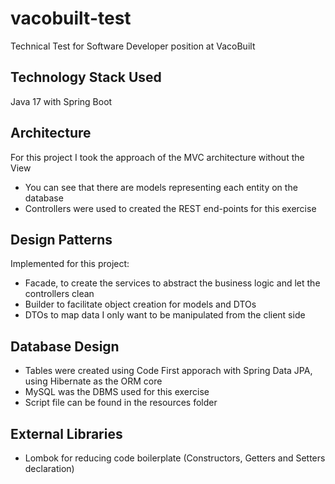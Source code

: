 # vacobuilt-test
Technical Test for Software Developer position at VacoBuilt

## Technology Stack Used
Java 17 with Spring Boot

## Architecture
For this project I took the approach of the MVC architecture without the View
* You can see that there are models representing each entity on the database
* Controllers were used to created the REST end-points for this exercise

## Design Patterns
Implemented for this project:
* Facade, to create the services to abstract the business logic and let the controllers clean
* Builder to facilitate object creation for models and DTOs
* DTOs to map data I only want to be manipulated from the client side

## Database Design
* Tables were created using Code First apporach with Spring Data JPA, using Hibernate as the ORM core
* MySQL was the DBMS used for this exercise
* Script file can be found in the resources folder

## External Libraries
* Lombok for reducing code boilerplate (Constructors, Getters and Setters declaration)
